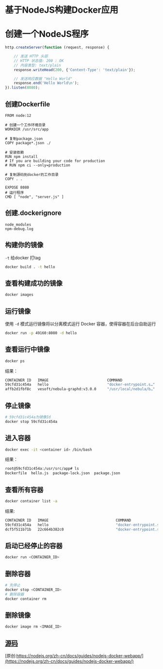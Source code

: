 # 基于NodeJS构建Docker应用


# 创建一个NodeJS程序

```js
http.createServer(function (request, response) {

    // 发送 HTTP 头部
    // HTTP 状态值: 200 : OK
    // 内容类型: text/plain
    response.writeHead(200, {'Content-Type': 'text/plain'});

    // 发送响应数据 "Hello World"
    response.end('Hello World\n');
}).listen(8080);
```

## 创建Dockerfile

```docker
FROM node:12

# 创建一个工作环境目录
WORKDIR /usr/src/app

# 复制package.json
COPY package*.json ./

# 安装依赖
RUN npm install
# If you are building your code for production
# RUN npm ci --only=production

# 复制源码到docker的工作目录
COPY . .

EXPOSE 8080
# 运行程序
CMD [ "node", "server.js" ]

```

## 创建.dockerignore

```docker
node_modules
npm-debug.log
```

## 构建你的镜像

`-t` 给docker 打tag
```bash
docker build . -t hello
```

## 查看构建成功的镜像

```bash
docker images
```

## 运行镜像

使用 `-d` 模式运行镜像将以分离模式运行 Docker 容器，使得容器在后台自助运行
```bash
docker run -p 49160:8080 -d hello
```

## 查看运行中镜像

```bash
docker ps
```

结果：

```bash
CONTAINER ID   IMAGE                           COMMAND                  CREATED          STATUS                PORTS                                                                                                  NAMES
59cfd31c454a   hello                           "docker-entrypoint.s…"   12 minutes ago   Up 12 minutes         0.0.0.0:49160->8888/tcp                                                                                interesting_feynman
affb2d1fbf8c   vesoft/nebula-graphd:v3.0.0     "/usr/local/nebula/b…"   10 days ago      Up 3 days (healthy)   0.0.0.0:9669->9669/tcp, 0.0.0.0:52140->19669/tcp, 0.0.0.0:52141->19670/tcp                             nebula-docker-compose_graphd_1
```

## 停止镜像

```bash
# 59cfd31c454a为镜像Id 
docker stop 59cfd31c454a
```

## 进入容器

```bash
docker exec -it <container id> /bin/bash
```

结果：

```bash
root@59cfd31c454a:/usr/src/app# ls
Dockerfile  hello.js  package-lock.json  package.json
```

## 查看所有容器

```bash
docker container list -a
```

结果:

```bash
CONTAINER ID   IMAGE                               COMMAND                   CREATED          STATUS                        PORTS                                                                                                  NAMES
59cfd31c454a   hello                               "docker-entrypoint.s…"    19 minutes ago   Exited (137) 9 seconds ago                                                                                                           interesting_feynman
dcf5f511b71b   22c664b382c0                        "docker-entrypoint.s…"    23 minutes ago   Exited (137) 21 minutes ago                                                                                                          dazzling_banz
```

## 启动已经停止的容器

```bash
docker run <CONTAINER_ID>
```

## 删除容器

```bash
# 先停止
docker stop <CONTAINER_ID>
# 删除容器
docker container rm
```

## 删除镜像

```bash
docker image rm <IMAGE_ID>
```

## [源码](demo.zip)

[原创:https://nodejs.org/zh-cn/docs/guides/nodejs-docker-webapp/](https://nodejs.org/zh-cn/docs/guides/nodejs-docker-webapp/)

